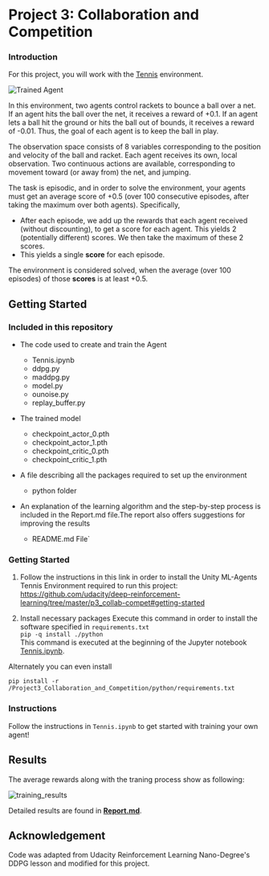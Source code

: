 [//]: # (Image References)

[image1]: https://user-images.githubusercontent.com/10624937/42135623-e770e354-7d12-11e8-998d-29fc74429ca2.gif "Trained Agent"

# Project 3: Collaboration and Competition

### Introduction

For this project, you will work with the [Tennis](https://github.com/Unity-Technologies/ml-agents/blob/master/docs/Learning-Environment-Examples.md#tennis) environment.

![Trained Agent][image1]

In this environment, two agents control rackets to bounce a ball over a net. If an agent hits the ball over the net, it receives a reward of +0.1.  If an agent lets a ball hit the ground or hits the ball out of bounds, it receives a reward of -0.01.  Thus, the goal of each agent is to keep the ball in play.

The observation space consists of 8 variables corresponding to the position and velocity of the ball and racket. Each agent receives its own, local observation.  Two continuous actions are available, corresponding to movement toward (or away from) the net, and jumping. 

The task is episodic, and in order to solve the environment, your agents must get an average score of +0.5 (over 100 consecutive episodes, after taking the maximum over both agents). Specifically,

- After each episode, we add up the rewards that each agent received (without discounting), to get a score for each agent. This yields 2 (potentially different) scores. We then take the maximum of these 2 scores.
- This yields a single **score** for each episode.

The environment is considered solved, when the average (over 100 episodes) of those **scores** is at least +0.5.

## Getting Started
### Included in this repository

* The code used to create and train the Agent
  * Tennis.ipynb
  * ddpg.py
  * maddpg.py
  * model.py
  * ounoise.py
  * replay_buffer.py
  
* The trained model
  * checkpoint_actor_0.pth
  * checkpoint_actor_1.pth
  * checkpoint_critic_0.pth
  * checkpoint_critic_1.pth
  
* A file describing all the packages required to set up the environment
  * python folder
  
* An explanation of the learning algorithm and the step-by-step process is included in the Report.md file.The report also offers suggestions for improving the results
  
  * README.md File`


### Getting Started

1. Follow the instructions in this link in order to install the Unity ML-Agents Tennis Environment required to run this project:
https://github.com/udacity/deep-reinforcement-learning/tree/master/p3_collab-compet#getting-started

2. Install necessary packages
 Execute this command in order to install the software specified in `requirements.txt`<br/>
```pip -q install ./python```<br/>
This command is executed at the beginning of the Jupyter notebook [Tennis.ipynb](Tennis.ipynb).

Alternately you can even install 
```
pip install -r /Project3_Collaboration_and_Competition/python/requirements.txt
```
   
### Instructions

Follow the instructions in `Tennis.ipynb` to get started with training your own agent!  

## Results

The average rewards along with the traning process show as following:

![training_results](./img/training.png)

Detailed results are found in [**Report.md**](Report.md).

## Acknowledgement
Code was adapted from Udacity Reinforcement Learning Nano-Degree's DDPG lesson and modified for this project. 

